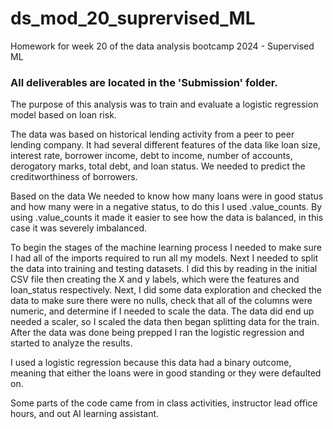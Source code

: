 # ds_mod_20_suprervised_ML
Homework for week 20 of the data analysis bootcamp 2024 - Supervised ML

### All deliverables are located in the 'Submission' folder.

The purpose of this analysis was to train and evaluate a logistic regression model based on loan risk.

The data was based on historical lending activity from a peer to peer lending company. It had several different features of the data like loan size, interest rate, borrower income, debt to income, number of accounts, derogatory marks, total debt, and loan status. We needed to predict the creditworthiness of borrowers.

Based on the data We needed to know how many loans were in good status and how many were in a negative status, to do this I used .value_counts. By using .value_counts it made it easier to see how the data is balanced, in this case it was severely imbalanced. 

To begin the stages of the machine learning process I needed to make sure I had all of the imports required to run all my models. Next I needed to split the data into training and testing datasets. I did this by reading in the initial CSV file then creating the X and y labels, which were the features and loan_status respectively. Next, I did some data exploration and checked the data to make sure there were no nulls, check that all of the columns were numeric, and determine if I needed to scale the data. The data did end up needed a scaler, so I scaled the data then began splitting data for the train. After the data was done being prepped I ran the logistic regression and started to analyze the results.

I used a logistic regression because this data had a binary outcome, meaning that either the loans were in good standing or they were defaulted on. 

Some parts of the code came from in class activities, instructor lead office hours, and out AI learning assistant.

